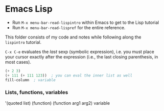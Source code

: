 # Emacs Lisp

- Run `M-x menu-bar-read-lispintro` within Emacs to get to the Lisp tutorial
- Run `M-x menu-bar-read-lispref` for the entire reference.

This folder consists of my code and notes while following along the `lispintro` tutorial.

`C-x C-e` evaluates the *last* sexp (symbolic expression), i.e. you must place your cursor exactly after the expression (i.e., the last closing parenthesis, in most cases).

```lisp
(+ 2 3)
(+ 111 (+ 111 123))  ; you can eval the inner list as well
fill-column  ; variable
```

### Lists, functions, variables

'(quoted list)
(function)
(function arg1 arg2)
variable
